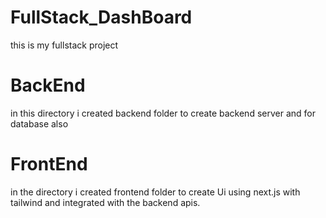 # FullStack_DashBoard

this is my fullstack project

# BackEnd

in this directory i created backend folder to create backend
server and for database also

# FrontEnd

in the directory i created frontend folder to  create Ui
using next.js with tailwind and integrated with the
backend apis.
